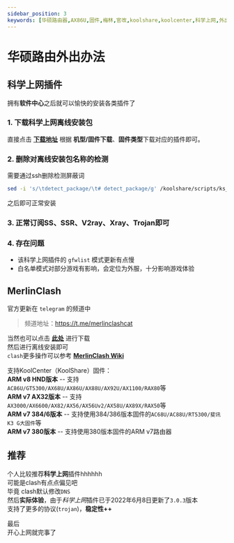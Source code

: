 ```yaml
---
sidebar_position: 3
keywords: [华硕路由器,AX86U,固件,梅林,官改,koolshare,koolcenter,科学上网,外出,SS,SSR,V2ray,clash]
---
```


# 华硕路由外出办法

## 科学上网插件
拥有**软件中心**之后就可以愉快的安装各类插件了  
### 1. 下载科学上网离线安装包
直接点击 **[下载地址](https://github.com/hq450/fancyss_history_package)** 根据 **机型/固件下载**、**固件类型**下载对应的插件即可。  

### 2. 删除对离线安装包名称的检测
需要通过ssh删除检测屏蔽词
```bash
sed -i 's/\tdetect_package/\t# detect_package/g' /koolshare/scripts/ks_tar_install.sh
```
之后即可正常安装  

### 3. 正常订阅SS、SSR、V2ray、Xray、Trojan即可

### 4. 存在问题
- 该科学上网插件的 `gfwlist` 模式更新有点慢
- 白名单模式对部分游戏有影响，会定位为外服，十分影响游戏体验

## MerlinClash
官方更新在 `telegram` 的频道中  
>频道地址：https://t.me/merlinclashcat  

当然也可以点击 **[此处](https://img-1255648810.cos.ap-guangzhou.myqcloud.com/MCKP_HND_220520.tar.gz)** 进行下载  
然后进行离线安装即可  
`clash`更多操作可以参考 **[MerlinClash Wiki](https://mcreadme.gitbook.io/mc/)**  


支持KoolCenter（KoolShare）固件：  
**ARM v8 HND版本**          -- 支持`AC86U/GT5300/AX68U/AX86U/AX88U/AX92U/AX1100/RAX80`等  
**ARM v7 AX32版本**         -- 支持`AX3000/AX6600/AX82/AX56/AX56Uv2/AX58U/AX89X/RAX50`等  
**ARM v7 384/6版本**       --  支持使用384/386版本固件的`AC68U/AC88U/RT5300/斐讯K3 G大固件`等  
**ARM v7 380版本**           --  支持使用380版本固件的ARM v7路由器  

## 推荐
个人比较推荐**科学上网**插件hhhhhh  
可能是clash有点点偏见吧  
毕竟 clash默认修改`DNS`  
然后**实际体验**，由于*科学上网*插件已于2022年6月8日更新了`3.0.3`版本  
支持了更多的协议(`trojan`)，**稳定性++**  
    
    
最后  
开心上网就完事了
